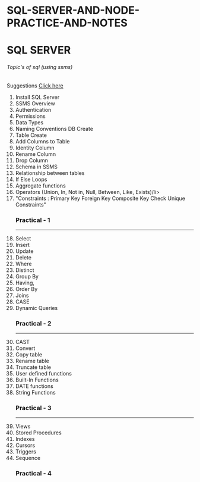 # SQL-SERVER-AND-NODE-PRACTICE-AND-NOTES

<h1>SQL SERVER</h1>
<h6>Topic's of sql (using ssms) </h6>
<p>Suggestions  <a href="https://www.youtube.com/watch?v=7GVFYt6_ZFM&list=PL08903FB7ACA1C2FB&index=1">Click here</a></p>
<ol>
<li>Install SQL Server</li> 
<li>SSMS Overview</li> 
<li>Authentication</li>
<li>Permissions</li> 
<li>Data Types</li>
<li>Naming Conventions DB Create</li> 
  <li>Table Create</li> 
  <li>Add Columns to Table</li> 
  <li>Identity Column</li> 
  <li>Rename Column</li> 
  <li>Drop Column</li> 
  <li>Schema in SSMS</li> 
  <li>Relationship between tables</li>
  <li>If Else Loops</li>
  <li>Aggregate functions</li>
  <li>Operators (Union, In, Not in, Null, Between, Like, Exists)/li>
  <li>"Constraints :
Primary Key Foreign Key
Composite Key 
Check 
Unique Constraints"</li>
  <h3>Practical - 1</h3>
  <hr>
  <li>Select</li>
  <li>Insert</li>
  <li>Update</li>
  <li>Delete</li>
  <li>Where</li>
  <li>Distinct</li>
  <li>Group By</li><li>Having,</li>
  <li>Order By </li><li>Joins</li>
  <li>CASE</li><li>Dynamic Queries</li>
  <h3>Practical - 2</h3>
  <hr>
  <li>CAST</li><li>Convert</li>
  <li>Copy table</li><li>Rename table</li>
  <li>Truncate table</li><li>User defined functions</li>
  <li>Built-In Functions</li><li>DATE functions</li>
  <li>String Functions</li>
  <h3>Practical - 3 </h3>
  <hr>
  <li>Views</li>
  <li>Stored Procedures</li><li>Indexes</li>
  <li>Cursors</li><li>Triggers</li>
  <li>Sequence</li>
  <h3>Practical - 4</h3>
  
</ol>
